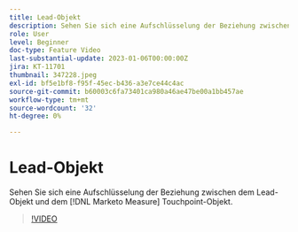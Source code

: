 ```yaml
---
title: Lead-Objekt
description: Sehen Sie sich eine Aufschlüsselung der Beziehung zwischen dem Lead-Objekt und dem [!DNL Marketo Measure] Touchpoint-Objekt.
role: User
level: Beginner
doc-type: Feature Video
last-substantial-update: 2023-01-06T00:00:00Z
jira: KT-11701
thumbnail: 347228.jpeg
exl-id: bf5e1bf8-f95f-45ec-b436-a3e7ce44c4ac
source-git-commit: b60003c6fa73401ca980a46ae47be00a1bb457ae
workflow-type: tm+mt
source-wordcount: '32'
ht-degree: 0%

---
```


# Lead-Objekt

Sehen Sie sich eine Aufschlüsselung der Beziehung zwischen dem Lead-Objekt und dem [!DNL Marketo Measure] Touchpoint-Objekt.

>[!VIDEO](https://video.tv.adobe.com/v/347228/?quality=12&learn=on)
